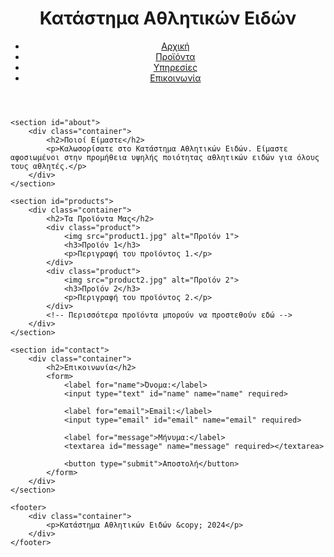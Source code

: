 <!DOCTYPE html>
<html lang="en">
<head>
    <meta charset="UTF-8">
    <meta name="viewport" content="width=device-width, initial-scale=1.0">
    <title>Κατάστημα Αθλητικών Ειδών</title>
    <link rel="stylesheet" href="styles.css">
</head>
<body>
    <header>
        <div class="container">
            <h1>Κατάστημα Αθλητικών Ειδών</h1>
            <nav>
                <ul>
                    <li><a href="#">Αρχική</a></li>
                    <li><a href="#">Προϊόντα</a></li>
                    <li><a href="#">Υπηρεσίες</a></li>
                    <li><a href="#">Επικοινωνία</a></li>
                </ul>
            </nav>
        </div>
    </header>

    <section id="about">
        <div class="container">
            <h2>Ποιοί Είμαστε</h2>
            <p>Καλωσορίσατε στο Κατάστημα Αθλητικών Ειδών. Είμαστε αφοσιωμένοι στην προμήθεια υψηλής ποιότητας αθλητικών ειδών για όλους τους αθλητές.</p>
        </div>
    </section>

    <section id="products">
        <div class="container">
            <h2>Τα Προϊόντα Μας</h2>
            <div class="product">
                <img src="product1.jpg" alt="Προϊόν 1">
                <h3>Προϊόν 1</h3>
                <p>Περιγραφή του προϊόντος 1.</p>
            </div>
            <div class="product">
                <img src="product2.jpg" alt="Προϊόν 2">
                <h3>Προϊόν 2</h3>
                <p>Περιγραφή του προϊόντος 2.</p>
            </div>
            <!-- Περισσότερα προϊόντα μπορούν να προστεθούν εδώ -->
        </div>
    </section>

    <section id="contact">
        <div class="container">
            <h2>Επικοινωνία</h2>
            <form>
                <label for="name">Όνομα:</label>
                <input type="text" id="name" name="name" required>

                <label for="email">Email:</label>
                <input type="email" id="email" name="email" required>

                <label for="message">Μήνυμα:</label>
                <textarea id="message" name="message" required></textarea>

                <button type="submit">Αποστολή</button>
            </form>
        </div>
    </section>

    <footer>
        <div class="container">
            <p>Κατάστημα Αθλητικών Ειδών &copy; 2024</p>
        </div>
    </footer>
</body>
</html>
